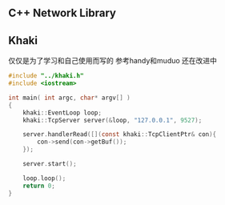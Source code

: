 ## C++ Network Library

## Khaki
仅仅是为了学习和自己使用而写的
参考handy和muduo
还在改进中

```c
#include "../khaki.h"
#include <iostream>

int main( int argc, char* argv[] )
{
	khaki::EventLoop loop;
	khaki::TcpServer server(&loop, "127.0.0.1", 9527);

	server.handlerRead([](const khaki::TcpClientPtr& con){
		con->send(con->getBuf());
	});

	server.start();

	loop.loop();
	return 0;
}
```